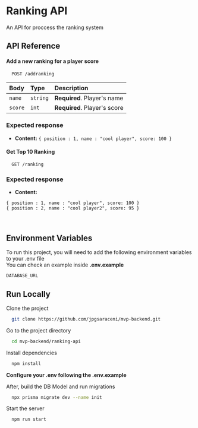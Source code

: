 
# Ranking API

An API for proccess the ranking system




## API Reference

#### Add a new ranking for a player score

```http
  POST /addranking
```

| Body      | Type     | Description                |
| :-------- | :------- | :------------------------- |
| `name`    | `string` | **Required**. Player's name |
| `score`   | `int` | **Required**. Player's score |

### Expected response
* **Content:** `{ position : 1, name : "cool player", score: 100 }`
&nbsp;

#### Get Top 10 Ranking

```http
  GET /ranking
```

### Expected response

* **Content:**
```
{ position : 1, name : "cool player", score: 100 }
{ position : 2, name : "cool player2", score: 95 }
```
&nbsp;


## Environment Variables

To run this project, you will need to add the following environment variables to your .env file
\
You can check an example inside **.env.example**

`DATABASE_URL`



## Run Locally

Clone the project

```bash
  git clone https://github.com/jpgsaraceni/mvp-backend.git
```

Go to the project directory

```bash
  cd mvp-backend/ranking-api
```

Install dependencies

```bash
  npm install
```

**Configure your .env following the .env.example**

After, build the DB Model and run migrations

```bash
  npx prisma migrate dev --name init
```

Start the server

```bash
  npm run start
```

